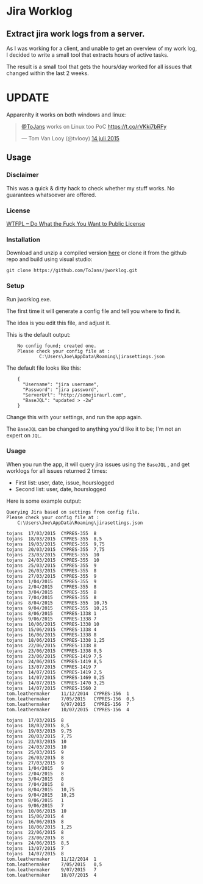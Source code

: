 # Jira Worklog

## Extract jira work logs from a server.

As I was working for a client, and unable to get an overview of my work log, I decided to write a small tool that extracts hours of active tasks.

The result is a small tool that gets the hours/day worked for all issues that changed within
the last 2 weeks.

# UPDATE

Apparenlty it works on both windows and linux:

<blockquote class="twitter-tweet" lang="nl"><p lang="en" dir="ltr"><a href="https://twitter.com/ToJans">@ToJans</a> works on Linux too PoC <a href="https://t.co/rVKki7bRFy">https://t.co/rVKki7bRFy</a></p>&mdash; Tom Van Looy (@tvlooy) <a href="https://twitter.com/tvlooy/status/621042164047474688">14 juli 2015</a></blockquote>
<script async src="//platform.twitter.com/widgets.js" charset="utf-8"></script>

## Usage

### Disclaimer

This was a quick & dirty hack to check whether my stuff works. No guarantees whatsoever are offered.

### License

[WTFPL – Do What the Fuck You Want to Public License](http://www.wtfpl.net/)

### Installation

Download and unzip a compiled version [here](http://tojans.me/jworklog/download/jworklog.zip) or clone it from the github repo and build using visual studio:

    git clone https://github.com/ToJans/jworklog.git


### Setup

Run jworklog.exe.

The first time it will generate a config file and tell you where to find it.

The idea is you edit this file, and adjust it.

This is the default output: 

        No config found; created one.
        Please check your config file at :
                C:\Users\Joe\AppData\Roaming\jirasettings.json

The default file looks like this:

        {
          "Username": "jira username",
          "Password": "jira password",
          "ServerUrl": "http://somejiraurl.com",
          "BaseJQL": "updated > -2w"
        }

Change this with your settings, and run the app again.

The `BaseJQL` can be changed to anything you'd like it to be; I'm not an expert on `JQL`.

### Usage

When you run the app, it will query jira issues using the `BaseJQL` , and get worklogs for all issues returned 2 times:

- First list: user, date, issue, hourslogged
- Second list: user, date, hourslogged

Here is some example output:

    Querying Jira based on settings from config file.
    Please check your config file at :
        C:\Users\Joe\AppData\Roaming\jirasettings.json
    
    tojans	17/03/2015	CYPRES-355	8
    tojans	18/03/2015	CYPRES-355	8,5
    tojans	19/03/2015	CYPRES-355	9,75
    tojans	20/03/2015	CYPRES-355	7,75
    tojans	23/03/2015	CYPRES-355	10
    tojans	24/03/2015	CYPRES-355	10
    tojans	25/03/2015	CYPRES-355	9
    tojans	26/03/2015	CYPRES-355	8
    tojans	27/03/2015	CYPRES-355	9
    tojans	1/04/2015	CYPRES-355	9
    tojans	2/04/2015	CYPRES-355	8
    tojans	3/04/2015	CYPRES-355	8
    tojans	7/04/2015	CYPRES-355	8
    tojans	8/04/2015	CYPRES-355	10,75
    tojans	9/04/2015	CYPRES-355	10,25
    tojans	8/06/2015	CYPRES-1338	1
    tojans	9/06/2015	CYPRES-1338	7
    tojans	10/06/2015	CYPRES-1338	10
    tojans	15/06/2015	CYPRES-1338	4
    tojans	16/06/2015	CYPRES-1338	8
    tojans	18/06/2015	CYPRES-1338	1,25
    tojans	22/06/2015	CYPRES-1338	8
    tojans	23/06/2015	CYPRES-1338	0,5
    tojans	23/06/2015	CYPRES-1419	7,5
    tojans	24/06/2015	CYPRES-1419	8,5
    tojans	13/07/2015	CYPRES-1419	7
    tojans	14/07/2015	CYPRES-1419	2,5
    tojans	14/07/2015	CYPRES-1469	0,25
    tojans	14/07/2015	CYPRES-1470	3,25
    tojans	14/07/2015	CYPRES-1560	2
    tom.leathermaker	11/12/2014	CYPRES-156	1
    tom.leathermaker	7/05/2015	CYPRES-156	0,5
    tom.leathermaker	9/07/2015	CYPRES-156	7
    tom.leathermaker	10/07/2015	CYPRES-156	4

    tojans	17/03/2015	8
    tojans	18/03/2015	8,5
    tojans	19/03/2015	9,75
    tojans	20/03/2015	7,75
    tojans	23/03/2015	10
    tojans	24/03/2015	10
    tojans	25/03/2015	9
    tojans	26/03/2015	8
    tojans	27/03/2015	9
    tojans	1/04/2015	9
    tojans	2/04/2015	8
    tojans	3/04/2015	8
    tojans	7/04/2015	8
    tojans	8/04/2015	10,75
    tojans	9/04/2015	10,25
    tojans	8/06/2015	1
    tojans	9/06/2015	7
    tojans	10/06/2015	10
    tojans	15/06/2015	4
    tojans	16/06/2015	8
    tojans	18/06/2015	1,25
    tojans	22/06/2015	8
    tojans	23/06/2015	8
    tojans	24/06/2015	8,5
    tojans	13/07/2015	7
    tojans	14/07/2015	8
    tom.leathermaker	11/12/2014	1
    tom.leathermaker	7/05/2015	0,5
    tom.leathermaker	9/07/2015	7
    tom.leathermaker	10/07/2015	4
